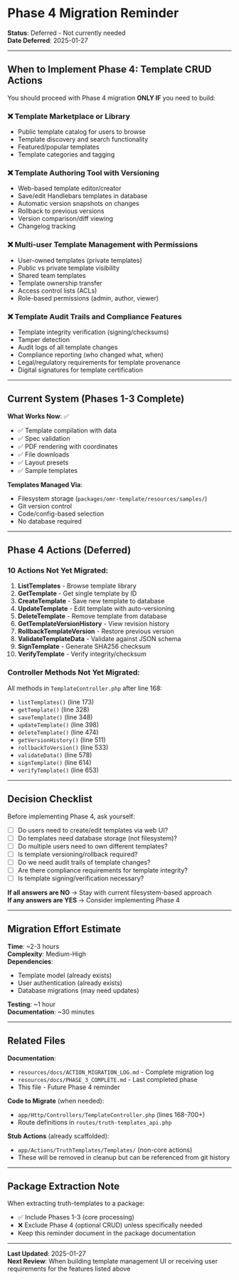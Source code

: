 # Phase 4 Migration Reminder

**Status**: Deferred - Not currently needed  
**Date Deferred**: 2025-01-27

---

## When to Implement Phase 4: Template CRUD Actions

You should proceed with Phase 4 migration **ONLY IF** you need to build:

### ❌ Template Marketplace or Library
- Public template catalog for users to browse
- Template discovery and search functionality
- Featured/popular templates
- Template categories and tagging

### ❌ Template Authoring Tool with Versioning
- Web-based template editor/creator
- Save/edit Handlebars templates in database
- Automatic version snapshots on changes
- Rollback to previous versions
- Version comparison/diff viewing
- Changelog tracking

### ❌ Multi-user Template Management with Permissions
- User-owned templates (private templates)
- Public vs private template visibility
- Shared team templates
- Template ownership transfer
- Access control lists (ACLs)
- Role-based permissions (admin, author, viewer)

### ❌ Template Audit Trails and Compliance Features
- Template integrity verification (signing/checksums)
- Tamper detection
- Audit logs of all template changes
- Compliance reporting (who changed what, when)
- Legal/regulatory requirements for template provenance
- Digital signatures for template certification

---

## Current System (Phases 1-3 Complete)

**What Works Now**: ✅
- ✅ Template compilation with data
- ✅ Spec validation
- ✅ PDF rendering with coordinates
- ✅ File downloads
- ✅ Layout presets
- ✅ Sample templates

**Templates Managed Via**:
- Filesystem storage (`packages/omr-template/resources/samples/`)
- Git version control
- Code/config-based selection
- No database required

---

## Phase 4 Actions (Deferred)

### 10 Actions Not Yet Migrated:

1. **ListTemplates** - Browse template library
2. **GetTemplate** - Get single template by ID
3. **CreateTemplate** - Save new template to database
4. **UpdateTemplate** - Edit template with auto-versioning
5. **DeleteTemplate** - Remove template from database
6. **GetTemplateVersionHistory** - View revision history
7. **RollbackTemplateVersion** - Restore previous version
8. **ValidateTemplateData** - Validate against JSON schema
9. **SignTemplate** - Generate SHA256 checksum
10. **VerifyTemplate** - Verify integrity/checksum

### Controller Methods Not Yet Migrated:
All methods in `TemplateController.php` after line 168:
- `listTemplates()` (line 173)
- `getTemplate()` (line 328)
- `saveTemplate()` (line 348)
- `updateTemplate()` (line 398)
- `deleteTemplate()` (line 474)
- `getVersionHistory()` (line 511)
- `rollbackToVersion()` (line 533)
- `validateData()` (line 578)
- `signTemplate()` (line 614)
- `verifyTemplate()` (line 653)

---

## Decision Checklist

Before implementing Phase 4, ask yourself:

- [ ] Do users need to create/edit templates via web UI?
- [ ] Do templates need database storage (not filesystem)?
- [ ] Do multiple users need to own different templates?
- [ ] Is template versioning/rollback required?
- [ ] Do we need audit trails of template changes?
- [ ] Are there compliance requirements for template integrity?
- [ ] Is template signing/verification necessary?

**If all answers are NO** → Stay with current filesystem-based approach  
**If any answers are YES** → Consider implementing Phase 4

---

## Migration Effort Estimate

**Time**: ~2-3 hours  
**Complexity**: Medium-High  
**Dependencies**: 
- Template model (already exists)
- User authentication (already exists)
- Database migrations (may need updates)

**Testing**: ~1 hour  
**Documentation**: ~30 minutes

---

## Related Files

**Documentation**:
- `resources/docs/ACTION_MIGRATION_LOG.md` - Complete migration log
- `resources/docs/PHASE_3_COMPLETE.md` - Last completed phase
- This file - Future Phase 4 reminder

**Code to Migrate** (when needed):
- `app/Http/Controllers/TemplateController.php` (lines 168-700+)
- Route definitions in `routes/truth-templates_api.php`

**Stub Actions** (already scaffolded):
- `app/Actions/TruthTemplates/Templates/` (non-core actions)
- These will be removed in cleanup but can be referenced from git history

---

## Package Extraction Note

When extracting truth-templates to a package:
- ✅ Include Phases 1-3 (core processing)
- ❌ Exclude Phase 4 (optional CRUD) unless specifically needed
- Keep this reminder document in the package documentation

---

**Last Updated**: 2025-01-27  
**Next Review**: When building template management UI or receiving user requirements for the features listed above
